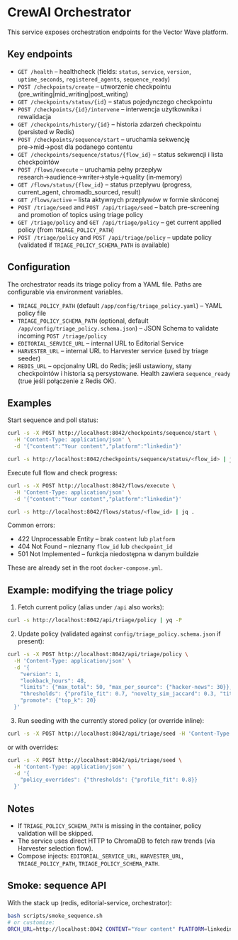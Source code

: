 # CrewAI Orchestrator

This service exposes orchestration endpoints for the Vector Wave platform.

## Key endpoints

- `GET /health` – healthcheck (fields: `status`, `service`, `version`, `uptime_seconds`, `registered_agents`, `sequence_ready`)
- `POST /checkpoints/create` – utworzenie checkpointu (pre_writing|mid_writing|post_writing)
- `GET /checkpoints/status/{id}` – status pojedynczego checkpointu
- `POST /checkpoints/{id}/intervene` – interwencja użytkownika i rewalidacja
- `GET /checkpoints/history/{id}` – historia zdarzeń checkpointu (persisted w Redis)
- `POST /checkpoints/sequence/start` – uruchamia sekwencję pre→mid→post dla podanego contentu
- `GET /checkpoints/sequence/status/{flow_id}` – status sekwencji i lista checkpointów
- `POST /flows/execute` – uruchamia pełny przepływ research→audience→writer→style→quality (in‑memory)
- `GET /flows/status/{flow_id}` – status przepływu (progress, current_agent, chromadb_sourced, result)
- `GET /flows/active` – lista aktywnych przepływów w formie skróconej
- `POST /triage/seed` and `POST /api/triage/seed` – batch pre-screening and promotion of topics using triage policy
- `GET /triage/policy` and `GET /api/triage/policy` – get current applied policy (from `TRIAGE_POLICY_PATH`)
- `POST /triage/policy` and `POST /api/triage/policy` – update policy (validated if `TRIAGE_POLICY_SCHEMA_PATH` is available)

## Configuration

The orchestrator reads its triage policy from a YAML file. Paths are configurable via environment variables.

- `TRIAGE_POLICY_PATH` (default `/app/config/triage_policy.yaml`) – YAML policy file
- `TRIAGE_POLICY_SCHEMA_PATH` (optional, default `/app/config/triage_policy.schema.json`) – JSON Schema to validate incoming `POST /triage/policy`
- `EDITORIAL_SERVICE_URL` – internal URL to Editorial Service
- `HARVESTER_URL` – internal URL to Harvester service (used by triage seeder)
- `REDIS_URL` – opcjonalny URL do Redis; jeśli ustawiony, stany checkpointów i historia są persystowane. Health zawiera `sequence_ready` (true jeśli połączenie z Redis OK).
## Examples

Start sequence and poll status:

```bash
curl -s -X POST http://localhost:8042/checkpoints/sequence/start \
  -H 'Content-Type: application/json' \
  -d '{"content":"Your content","platform":"linkedin"}'

curl -s http://localhost:8042/checkpoints/sequence/status/<flow_id> | jq .
```

Execute full flow and check progress:

```bash
curl -s -X POST http://localhost:8042/flows/execute \
  -H 'Content-Type: application/json' \
  -d '{"content":"Your content","platform":"linkedin"}'

curl -s http://localhost:8042/flows/status/<flow_id> | jq .
```

Common errors:

- 422 Unprocessable Entity – brak `content` lub `platform`
- 404 Not Found – nieznany `flow_id` lub `checkpoint_id`
- 501 Not Implemented – funkcja niedostępna w danym buildzie


These are already set in the root `docker-compose.yml`.

## Example: modifying the triage policy

1. Fetch current policy (alias under `/api` also works):

```bash
curl -s http://localhost:8042/api/triage/policy | yq -P
```

2. Update policy (validated against `config/triage_policy.schema.json` if present):

```bash
curl -s -X POST http://localhost:8042/api/triage/policy \
  -H 'Content-Type: application/json' \
  -d '{
    "version": 1,
    "lookback_hours": 48,
    "limits": {"max_total": 50, "max_per_source": {"hacker-news": 30}},
    "thresholds": {"profile_fit": 0.7, "novelty_sim_jaccard": 0.3, "title_min_len": 10},
    "promote": {"top_k": 20}
  }'
```

3. Run seeding with the currently stored policy (or override inline):

```bash
curl -s -X POST http://localhost:8042/api/triage/seed -H 'Content-Type: application/json' -d '{}'
```

or with overrides:

```bash
curl -s -X POST http://localhost:8042/api/triage/seed \
  -H 'Content-Type: application/json' \
  -d '{
    "policy_overrides": {"thresholds": {"profile_fit": 0.8}}
  }'
```

## Notes

- If `TRIAGE_POLICY_SCHEMA_PATH` is missing in the container, policy validation will be skipped.
- The service uses direct HTTP to ChromaDB to fetch raw trends (via Harvester selection flow).
- Compose injects: `EDITORIAL_SERVICE_URL`, `HARVESTER_URL`, `TRIAGE_POLICY_PATH`, `TRIAGE_POLICY_SCHEMA_PATH`.

## Smoke: sequence API

With the stack up (redis, editorial-service, orchestrator):

```bash
bash scripts/smoke_sequence.sh
# or customize:
ORCH_URL=http://localhost:8042 CONTENT="Your content" PLATFORM=linkedin bash scripts/smoke_sequence.sh
```
